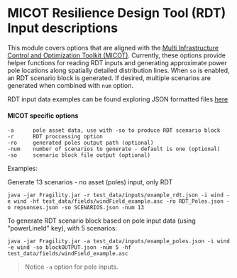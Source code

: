 
# MICOT Resilience Design Tool (RDT) Input descriptions


This module covers options that are aligned with the
[Multi Infrastructure Control and Optimization Toolkit (MICOT)](https://github.com/lanl-ansi/micot).
Currently, these options provide helper functions for reading RDT inputs and generating approximate power pole locations
along spatially detailed distribution lines.  When ```so``` is enabled, an RDT scenario block is generated.  If desired,
multiple scenarios are generated when combined with ``` num ``` option.

RDT input data examples can be found exploring JSON formatted files
 [here](https://github.com/lanl-ansi/micot/tree/master/application_data/lpnorm)

#### MICOT specific options
    
```
-a      pole asset data, use with -so to produce RDT scenario block
-r      RDT proccessing option
-ro     generated poles output path (optional)    
-num    number of scenarios to generate - default is one (optional)
-so     scenario block file output (optional)
```

Examples:

Generate 13 scenarios - no asset (poles) input, only RDT
``` 
java -jar Fragility.jar -r test_data/inputs/example_rdt.json -i wind -e wind -hf test_data/fields/windField_example.asc -ro RDT_Poles.json -o repsonses.json -so SCENARIOS.json -num 13 
```

To generate RDT scenario block based on pole input data (using "powerLineId" key), with 5 scenarios:

```
java -jar Fragility.jar -a test_data/inputs/example_poles.json -i wind -e wind -so blockOUTPUT.json -num 5 -hf test_data/fields/windField_example.asc
```
> Notice ```-a``` option for pole inputs.
